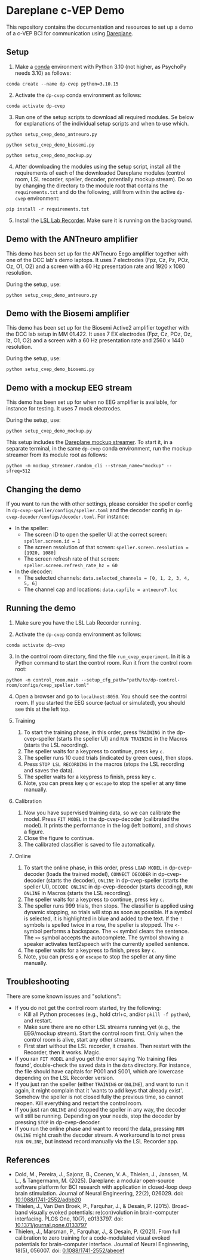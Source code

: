 # Dareplane c-VEP Demo

This repository contains the documentation and resources to set up a demo of a c-VEP BCI for communication using [Dareplane](https://github.com/bsdlab/Dareplane). 

## Setup

1. Make a [conda](https://www.anaconda.com/download) environment with Python 3.10 (not higher, as PsychoPy needs 3.10) as follows:

```
conda create --name dp-cvep python=3.10.15
```

2. Activate the `dp-cvep` conda environment as follows:

```
conda activate dp-cvep
```

3. Run one of the setup scripts to download all required modules. Se below for explanations of the individual setup scripts and when to use which.

```
python setup_cvep_demo_antneuro.py
```
```
python setup_cvep_demo_biosemi.py
```
```
python setup_cvep_demo_mockup.py
```

4. After downloading the modules using the setup script, install all the requirements of each of the downloaded Dareplane modules (control room, LSL recorder, speller, decoder, potentially mockup stream). Do so by changing the directory to the module root that contains the `requirements.txt` and do the following, still from within the active `dp-cvep` environment:

```
pip install -r requirements.txt
```

5. Install the [LSL Lab Recorder](https://github.com/labstreaminglayer/App-LabRecorder). Make sure it is running on the background.

## Demo with the ANTneuro amplifier

This demo has been set up for the ANTneuro Eego amplifier together with one of the DCC lab's demo laptops. It uses 7 electrodes (Fpz, Cz, Pz, POz, Oz, O1, O2) and a screen with a 60 Hz presentation rate and 1920 x 1080 resolution.

During the setup, use:

```
python setup_cvep_demo_antneuro.py
```

## Demo with the Biosemi amplifier

This demo has been set up for the Biosemi Active2 amplifier together with the DCC lab setup in MM 01.422. It uses 7 EX electrodes (Fpz, Cz, POz, Oz, Iz, O1, O2) and a screen with a 60 Hz presentation rate and 2560 x 1440 resolution.

During the setup, use:

```
python setup_cvep_demo_biosemi.py
```

## Demo with a mockup EEG stream

This demo has been set up for when no EEG amplifier is available, for instance for testing. It uses 7 mock electrodes.

During the setup, use:

```
python setup_cvep_demo_mockup.py
```

This setup includes the [Dareplane mockup streamer](https://github.com/bsdlab/dp-mockup-streamer). To start it, in a separate terminal, in the same `dp-cvep` conda environment, run the mockup streamer from its module root as follows:

```
python -m mockup_streamer.random_cli --stream_name="mockup" --sfreq=512
```

## Changing the demo

If you want to run the with other settings, please consider the speller config in `dp-cvep-speller/configs/speller.toml` and the decoder config in `dp-cvep-decoder/configs/decoder.toml`. For instance:
- In the speller:
  - The screen ID to open the speller UI at the correct screen: `speller.screen.id = 1`
  - The screen resolution of that screen: `speller.screen.resolution = [1920, 1080]`
  - The screen refresh rate of that screen: `speller.screen.refresh_rate_hz = 60`
- In the decoder:
  - The selected channels: `data.selected_channels = [0, 1, 2, 3, 4, 5, 6]`
  - The channel cap and locations: `data.capfile = antneuro7.loc`

## Running the demo

1. Make sure you have the LSL Lab Recorder running.

2. Activate the `dp-cvep` conda environment as follows:

```
conda activate dp-cvep
```

3. In the control room directory, find the file `run_cvep_experiment`. In it is a Python command to start the control room. Run it from the control room root:

```
python -m control_room.main --setup_cfg_path="path/to/dp-control-room/configs/cvep_speller.toml"
```

4. Open a browser and go to `localhost:8050`. You should see the control room. If you started the EEG source (actual or simulated), you should see this at the left top.

5. Training 
   1. To start the training phase, in this order, press `TRAINING` in the dp-cvep-speller (starts the speller UI) and `RUN TRAINING` in the Macros (starts the LSL recording). 
   2. The speller waits for a keypress to continue, press key `c`.
   3. The speller runs 10 cued trials (indicated by green cues), then stops. 
   4. Press `STOP LSL RECORDING` in the macros (stops the LSL recording and saves the data). 
   5. The speller waits for a keypress to finish, press key `c`. 
   6. Note, you can press key `q` or `escape` to stop the speller at any time manually.

5. Calibration
   1. Now you have supervised training data, so we can calibrate the model. Press `FIT MODEL` in the dp-cvep-decoder (calibrated the model). It prints the performance in the log (left bottom), and shows a figure. 
   2. Close the figure to continue. 
   3. The calibrated classifier is saved to file automatically. 
 
6. Online
   1. To start the online phase, in this order, press `LOAD MODEL` in dp-cvep-decoder (loads the trained model), `CONNECT DECODER` in dp-cvep-decoder (starts the decoder), `ONLINE` in dp-cvep-speller (starts the speller UI), `DECODE ONLINE` in dp-cvep-decoder (starts decoding), `RUN ONLINE` in Macros (starts the LSL recording). 
   2. The speller waits for a keypress to continue, press key `c`. 
   3. The speller runs 999 trials, then stops. The classifier is applied using dynamic stopping, so trials will stop as soon as possible. If a symbol is selected, it is highlighted in blue and added to the text. If the `!` symbols is spelled twice in a row, the speller is stopped. The `<-` symbol performs a backspace. The `<<` symbol clears the sentence. The `>>` symbol accepts the autocomplete. The symbol showing a speaker activates text2speech with the currently spelled sentence. 
   4. The speller waits for a keypress to finish, press key `c`.
   5. Note, you can press `q` or `escape` to stop the speller at any time manually. 

## Troubleshooting

There are some known issues and "solutions": 
- If you do not get the control room started, try the following: 
  - Kill all Python processes (e.g., hold ctrl+c, and/or `pkill -f python`), and restart.
  - Make sure there are no other LSL streams running yet (e.g., the EEG/mockup stream). Start the control room first. Only when the control room is alive, start any other streams.
  - First start without the LSL recorder, it crashes. Then restart with the Recorder, then it works. Magic.
- If you ran `FIT MODEL` and you get the error saying 'No training files found', double-check the saved data in the `data` directory. For instance, the file should have capitals for P001 and S001, which are lowercase depending on the LSL Recorder version.
- If you just ran the speller (either `TRAINING` or `ONLINE`), and want to run it again, it might complain that it 'wants to add keys that already exist'. Somehow the speller is not closed fully the previous time, so cannot reopen. Kill everything and restart the control room. 
- If you just ran `ONLINE` and stopped the speller in any way, the decoder will still be running. Depending on your needs, stop the decoder by pressing `STOP` in dp-cvep-decoder.
- If you run the online phase and want to record the data, pressing `RUN ONLINE` might crash the decoder stream. A workaround is to not press `RUN ONLINE`, but instead record manually via the LSL Recorder app.

## References

- Dold, M., Pereira, J., Sajonz, B., Coenen, V. A., Thielen, J., Janssen, M. L., & Tangermann, M. (2025). Dareplane: a modular open-source software platform for BCI research with application in closed-loop deep brain stimulation. Journal of Neural Engineering, 22(2), 026029. doi: [10.1088/1741-2552/adbb20](https://doi.org/10.1088/1741-2552/adbb20)
- Thielen, J., Van Den Broek, P., Farquhar, J., & Desain, P. (2015). Broad-band visually evoked potentials: re(con)volution in brain-computer interfacing. PLOS One, 10(7), e0133797. doi: [10.1371/journal.pone.0133797](https://doi.org/10.1371/journal.pone.0133797)
- Thielen, J., Marsman, P., Farquhar, J., & Desain, P. (2021). From full calibration to zero training for a code-modulated visual evoked potentials for brain–computer interface. Journal of Neural Engineering, 18(5), 056007. doi: [0.1088/1741-2552/abecef](https://doi.org/0.1088/1741-2552/abecef)
